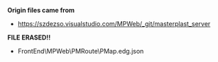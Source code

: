 
**Origin files came from**
- https://szdezso.visualstudio.com/MPWeb/_git/masterplast_server


**FILE ERASED!!**
- FrontEnd\MPWeb\PMRoute\PMap.edg.json
